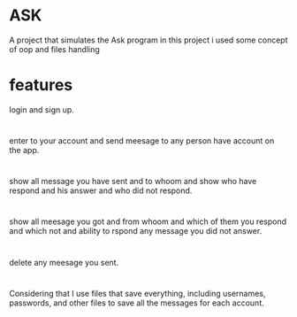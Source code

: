 # ASK
A project that simulates the Ask program
in this project i used some concept of oop and files handling
# features
login and sign up.
#
enter to your account and send meesage to any person have account on the app.
#
show all message you have sent and to whoom and show who have respond and his answer and who did not respond.
#
show all meesage you got and from whoom and which of them you respond and which not and ability to rspond any message you did not answer.
#
delete any meesage you sent.
#
Considering that I use files that save everything, including usernames, passwords, and other files to save all the messages for each account.
